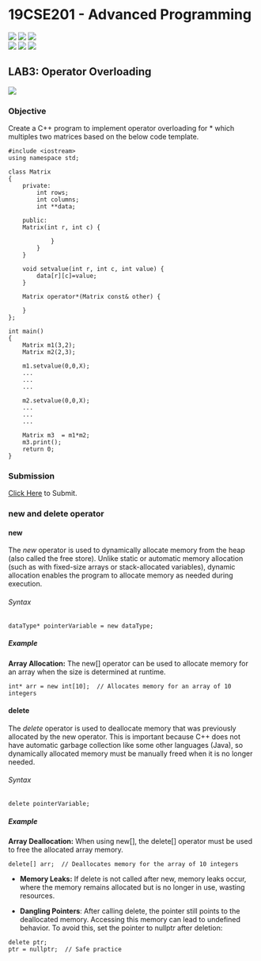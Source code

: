 # 19CSE201 - Advanced Programming 
![](https://img.shields.io/badge/Batch-23CYS-lightgreen) ![](https://img.shields.io/badge/UG-blue) ![](https://img.shields.io/badge/Subject-AP-blue)
<br/>
![](https://img.shields.io/badge/Lecture-2-orange) ![](https://img.shields.io/badge/Practical-3-orange) ![](https://img.shields.io/badge/Credits-3-orange)

## LAB3: Operator Overloading
![](https://img.shields.io/badge/Date-05_August-blue)

### Objective
Create a C++ program to implement operator overloading for * which multiples two matrices based on the below code template.

```
#include <iostream>
using namespace std;

class Matrix 
{
    private:
        int rows;
        int columns;
        int **data;
        
    public:
    Matrix(int r, int c) {

            }
        }
    }
    
    void setvalue(int r, int c, int value) {
        data[r][c]=value;
    }
    
    Matrix operator*(Matrix const& other) {
        
    }
};

int main()
{  
    Matrix m1(3,2);
    Matrix m2(2,3);
    
    m1.setvalue(0,0,X);
    ...
    ...
    ...
    
    m2.setvalue(0,0,X);
    ...
    ...
    ...
    
    Matrix m3  = m1*m2;
    m3.print();
    return 0;
}
```

### Submission
[Click Here](https://aumscb.amrita.edu/portal/directtool/2d33fe56-9f97-4a02-9d40-6b40bf3abe85/) to Submit.

### new and delete operator 
#### new 
The _new_ operator is used to dynamically allocate memory from the heap (also called the free store). Unlike static or automatic memory allocation (such as with fixed-size arrays or stack-allocated variables), dynamic allocation enables the program to allocate memory as needed during execution.

###### Syntax 
```
dataType* pointerVariable = new dataType;
```

##### Example 
**Array Allocation:** The new[] operator can be used to allocate memory for an array when the size is determined at runtime.
```
int* arr = new int[10];  // Allocates memory for an array of 10 integers
```

#### delete
The _delete_ operator is used to deallocate memory that was previously allocated by the new operator. This is important because C++ does not have automatic garbage collection like some other languages (Java), so dynamically allocated memory must be manually freed when it is no longer needed.

###### Syntax
```
delete pointerVariable;
```

##### Example 
**Array Deallocation:** When using new[], the delete[] operator must be used to free the allocated array memory.
```
delete[] arr;  // Deallocates memory for the array of 10 integers
```

- **Memory Leaks:** If delete is not called after new, memory leaks occur, where the memory remains allocated but is no longer in use, wasting resources.

- **Dangling Pointers**: After calling delete, the pointer still points to the deallocated memory. Accessing this memory can lead to undefined behavior. To avoid this, set the pointer to nullptr after deletion:
```
delete ptr;
ptr = nullptr;  // Safe practice
```
